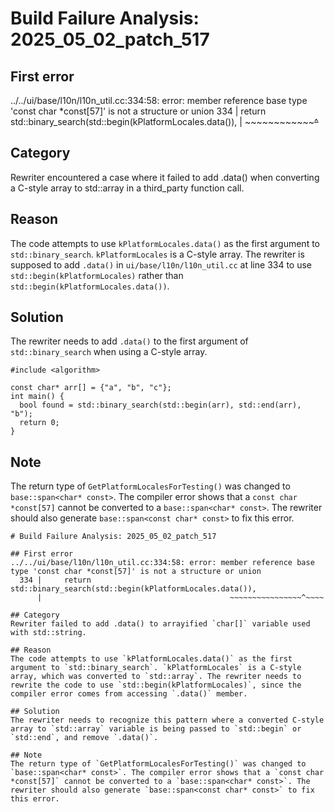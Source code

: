 # Build Failure Analysis: 2025_05_02_patch_517

## First error
../../ui/base/l10n/l10n_util.cc:334:58: error: member reference base type 'const char *const[57]' is not a structure or union
  334 |     return std::binary_search(std::begin(kPlatformLocales.data()),
      |                                          ~~~~~~~~~~~~~~~~^~~~~

## Category
Rewriter encountered a case where it failed to add .data() when converting a C-style array to std::array in a third_party function call.

## Reason
The code attempts to use `kPlatformLocales.data()` as the first argument to `std::binary_search`. `kPlatformLocales` is a C-style array. The rewriter is supposed to add `.data()` in `ui/base/l10n/l10n_util.cc` at line 334 to use `std::begin(kPlatformLocales)` rather than `std::begin(kPlatformLocales.data())`.

## Solution
The rewriter needs to add `.data()` to the first argument of `std::binary_search` when using a C-style array.
```
#include <algorithm>

const char* arr[] = {"a", "b", "c"};
int main() {
  bool found = std::binary_search(std::begin(arr), std::end(arr), "b");
  return 0;
}
```

## Note
The return type of `GetPlatformLocalesForTesting()` was changed to `base::span<char* const>`. The compiler error shows that a `const char *const[57]` cannot be converted to a `base::span<char* const>`. The rewriter should also generate `base::span<const char* const>` to fix this error.
```
# Build Failure Analysis: 2025_05_02_patch_517

## First error
../../ui/base/l10n/l10n_util.cc:334:58: error: member reference base type 'const char *const[57]' is not a structure or union
  334 |     return std::binary_search(std::begin(kPlatformLocales.data()),
      |                                          ~~~~~~~~~~~~~~~~^~~~~

## Category
Rewriter failed to add .data() to arrayified `char[]` variable used with std::string.

## Reason
The code attempts to use `kPlatformLocales.data()` as the first argument to `std::binary_search`. `kPlatformLocales` is a C-style array, which was converted to `std::array`. The rewriter needs to rewrite the code to use `std::begin(kPlatformLocales)`, since the compiler error comes from accessing `.data()` member.

## Solution
The rewriter needs to recognize this pattern where a converted C-style array to `std::array` variable is being passed to `std::begin` or `std::end`, and remove `.data()`.

## Note
The return type of `GetPlatformLocalesForTesting()` was changed to `base::span<char* const>`. The compiler error shows that a `const char *const[57]` cannot be converted to a `base::span<char* const>`. The rewriter should also generate `base::span<const char* const>` to fix this error.